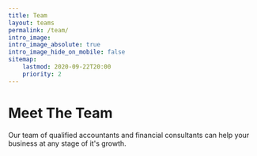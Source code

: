 ```yaml
---
title: Team
layout: teams
permalink: /team/
intro_image: 
intro_image_absolute: true
intro_image_hide_on_mobile: false
sitemap:
    lastmod: 2020-09-22T20:00
    priority: 2
---
```


# Meet The Team
Our team of qualified accountants and financial consultants can help your business at any stage of it's growth.
